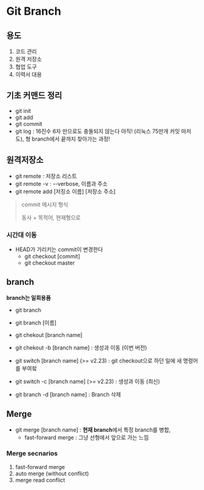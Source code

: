 # Git Branch

## 용도

1. 코드 관리
2. 원격 저장소
3. 협업 도구
4. 이력서 대용

## 기초 커맨드 정리

- git init
- git add
- git commit
- git log : 16진수 6자 만으로도 충돌되지 않는다 아직! (리눅스 75만개 커밋 마저도), 형 branch에서 끝까지 찾아가는 과정!

## 원격저장소

- git remote : 저장소 리스트
- git remote -v : --verbose, 이름과 주소
- git remote add [저징소 이름] [저장소 주소]


> commit 메시지 형식 
>
> 동사 + 목적어, 현재형으로 
>

### 시간대 이동

- HEAD가 가리키는 commit이 변경한다  
  - git checkout [commit]
  - git checkout master

## branch

**branch는 일회용품**

- git branch
- git branch [이름]

- git chekout [branch name]
- git chekout -b [branch name] : 생성과 이동 (이번 버전)

- git switch [branch name] (>= v2.23) : git checkout으로 하던 일에 새 명령어를 부여핰
- git switch -c [branch name] (>= v2.23) : 생성과 이동 (최신)

- git branch -d [branch name] : Branch 삭제

## Merge

- git merge [branch name] : **현재 branch**에서 특정 branch를 병합, 
  - fast-forward merge : 그냥 선형에서 앞으로 가는 느낌

### Merge secnarios

1. fast-forward merge
2. auto merge (without conflict)
3. merge read conflict
